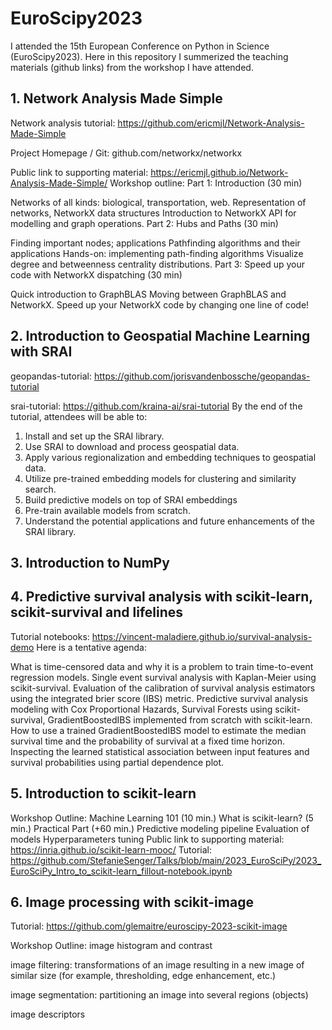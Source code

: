 # EuroScipy2023
I attended the 15th European Conference on Python in Science (EuroScipy2023). Here in this repository I summerized the teaching materials (github links) from the workshop I have attended.

## 1. Network Analysis Made Simple
Network analysis tutorial: https://github.com/ericmjl/Network-Analysis-Made-Simple

Project Homepage / Git: github.com/networkx/networkx

Public link to supporting material: https://ericmjl.github.io/Network-Analysis-Made-Simple/
Workshop outline:
Part 1: Introduction (30 min)

Networks of all kinds: biological, transportation, web.
Representation of networks, NetworkX data structures
Introduction to NetworkX API for modelling and graph operations.
Part 2: Hubs and Paths (30 min)

Finding important nodes; applications
Pathfinding algorithms and their applications
Hands-on: implementing path-finding algorithms
Visualize degree and betweenness centrality distributions.
Part 3: Speed up your code with NetworkX dispatching (30 min)

Quick introduction to GraphBLAS
Moving between GraphBLAS and NetworkX.
Speed up your NetworkX code by changing one line of code!


## 2. Introduction to Geospatial Machine Learning with SRAI
geopandas-tutorial: https://github.com/jorisvandenbossche/geopandas-tutorial

srai-tutorial: https://github.com/kraina-ai/srai-tutorial 
By the end of the tutorial, attendees will be able to:
1. Install and set up the SRAI library.
2. Use SRAI to download and process geospatial data.
3. Apply various regionalization and embedding techniques to geospatial data.
4. Utilize pre-trained embedding models for clustering and similarity search.
5. Build predictive models on top of SRAI embeddings
6. Pre-train available models from scratch.
7. Understand the potential applications and future enhancements of the SRAI library.

## 3. Introduction to NumPy


## 4. Predictive survival analysis with scikit-learn, scikit-survival and lifelines
Tutorial notebooks: https://vincent-maladiere.github.io/survival-analysis-demo
Here is a tentative agenda:

What is time-censored data and why it is a problem to train time-to-event regression models.
Single event survival analysis with Kaplan-Meier using scikit-survival.
Evaluation of the calibration of survival analysis estimators using the integrated brier score (IBS) metric.
Predictive survival analysis modeling with Cox Proportional Hazards, Survival Forests using scikit-survival, GradientBoostedIBS implemented from scratch with scikit-learn.
How to use a trained GradientBoostedIBS model to estimate the median survival time and the probability of survival at a fixed time horizon.
Inspecting the learned statistical association between input features and survival probabilities using partial dependence plot.

## 5. Introduction to scikit-learn
Workshop Outline:
Machine Learning 101 (10 min.)
What is scikit-learn? (5 min.)
Practical Part (+60 min.)
Predictive modeling pipeline
Evaluation of models
Hyperparameters tuning
Public link to supporting material: https://inria.github.io/scikit-learn-mooc/
Tutorial: https://github.com/StefanieSenger/Talks/blob/main/2023_EuroSciPy/2023_EuroSciPy_Intro_to_scikit-learn_fillout-notebook.ipynb

## 6. Image processing with scikit-image
Tutorial: https://github.com/glemaitre/euroscipy-2023-scikit-image

Workshop Outline:
image histogram and contrast

image filtering: transformations of an image resulting in a new image of similar size (for example, thresholding, edge enhancement, etc.)

image segmentation: partitioning an image into several regions (objects)

image descriptors




